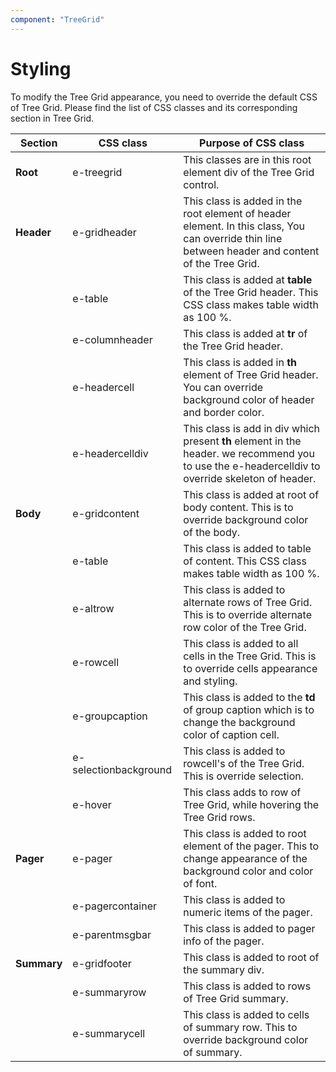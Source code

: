 ```yaml
---
component: "TreeGrid"
---
```


# Styling

To modify the Tree Grid appearance, you need to override the default CSS of Tree Grid. Please find the list of CSS classes and its corresponding section in Tree Grid.

Section|CSS class|Purpose of CSS class
-----|-----|-----
**Root**|e-treegrid|This classes are in this root element div of the Tree Grid control.
**Header**|e-gridheader|This class is added in the root element of header element. In this class, You can override thin line between header and content of the Tree Grid.
||e-table|This class is added at **table** of the Tree Grid header. This CSS class makes table width as 100 %.
||e-columnheader|This class is added at **tr** of the Tree Grid header.
||e-headercell|This class is added in **th** element of Tree Grid header. You can override background color of header and border color.
||e-headercelldiv|This class is add in div which present **th** element in the header. we recommend you to use the e-headercelldiv to override skeleton of header.
**Body**|e-gridcontent|This class is added at root of body content. This is to override background color of the body.
||e-table|This class is added to table of content. This CSS class makes table width as 100 %.
||e-altrow|This class is added to alternate rows of Tree Grid. This is to override alternate row color of the Tree Grid.
||e-rowcell|This class is added to all cells in the Tree Grid. This is to override cells appearance and styling.
||e-groupcaption|This class is added to the **td** of group caption which is to change the background color of caption cell.
||e-selectionbackground|This class is added to rowcell's of the Tree Grid. This is override selection.
||e-hover|This class adds to row of Tree Grid, while hovering the Tree Grid rows.
**Pager**|e-pager|This class is added to root element of the pager. This to change appearance of the background color and color of font.
||e-pagercontainer|This class is added to numeric items of the pager.
||e-parentmsgbar|This class is added to pager info of the pager.
**Summary**|e-gridfooter|This class is added to root of the summary div.
||e-summaryrow|This class is added to rows of Tree Grid summary.
||e-summarycell|This class is added to cells of summary row. This to override background color of summary.
